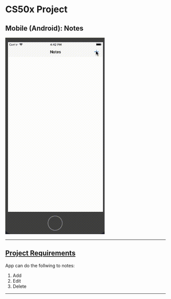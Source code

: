 # CS50x Project
## Mobile (Android): Notes

![Mobile Android Notes](README/CS50x-Notes.gif)

---

## [Project Requirements](https://cs50.harvard.edu/x/2020/tracks/mobile/android/notes/)
App can do the follwing to notes:
1. Add
2. Edit
3. Delete

---
